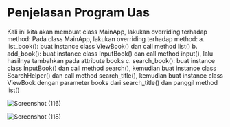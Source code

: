 # Penjelasan Program Uas
Kali ini kita akan membuat class MainApp, lakukan overriding terhadap method: Pada class MainApp, lakukan overriding terhadap method: a. list_book(): buat instance class ViewBook() dan call method list() b. add_book(): buat instance class InputBook() dan call method input(), lalu hasilnya tambahkan pada attribute books c. search_book(): buat instance class InputBook() dan call method search(), kemudian buat instance class SearchHelper() dan call method search_title(), kemudian buat instance class ViewBook dengan parameter books dari search_title() dan panggil method list()

![Screenshot (116)](https://user-images.githubusercontent.com/56858095/72675023-2a359b00-3ab1-11ea-9744-00abca2d5223.png)

![Screenshot (118)](https://user-images.githubusercontent.com/56858095/72675036-53eec200-3ab1-11ea-8192-acd7a460d65a.png)
